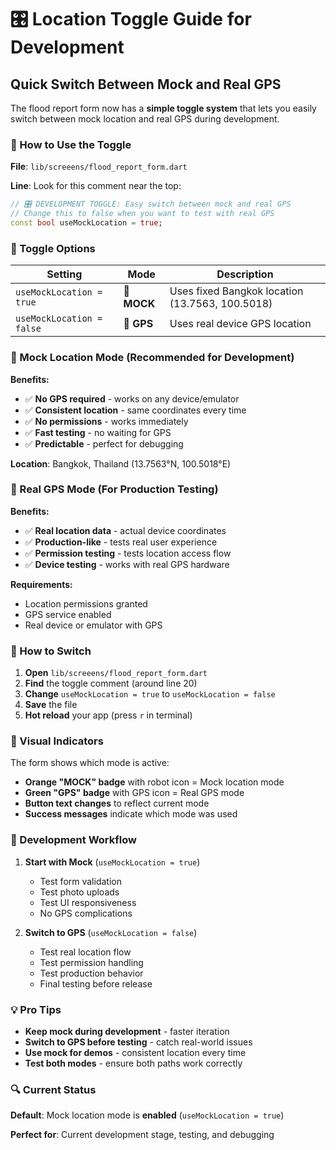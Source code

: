 # 🎛️ Location Toggle Guide for Development

## Quick Switch Between Mock and Real GPS

The flood report form now has a **simple toggle system** that lets you easily switch between mock location and real GPS during development.

### 🔧 How to Use the Toggle

**File**: `lib/screeens/flood_report_form.dart`

**Line**: Look for this comment near the top:
```dart
// 🎛️ DEVELOPMENT TOGGLE: Easy switch between mock and real GPS
// Change this to false when you want to test with real GPS
const bool useMockLocation = true;
```

### 📱 Toggle Options

| Setting | Mode | Description |
|---------|------|-------------|
| `useMockLocation = true` | 🎯 **MOCK** | Uses fixed Bangkok location (13.7563, 100.5018) |
| `useMockLocation = false` | 📍 **GPS** | Uses real device GPS location |

### 🎯 Mock Location Mode (Recommended for Development)

**Benefits:**
- ✅ **No GPS required** - works on any device/emulator
- ✅ **Consistent location** - same coordinates every time
- ✅ **No permissions** - works immediately
- ✅ **Fast testing** - no waiting for GPS
- ✅ **Predictable** - perfect for debugging

**Location**: Bangkok, Thailand (13.7563°N, 100.5018°E)

### 📍 Real GPS Mode (For Production Testing)

**Benefits:**
- ✅ **Real location data** - actual device coordinates
- ✅ **Production-like** - tests real user experience
- ✅ **Permission testing** - tests location access flow
- ✅ **Device testing** - works with real GPS hardware

**Requirements:**
- Location permissions granted
- GPS service enabled
- Real device or emulator with GPS

### 🔄 How to Switch

1. **Open** `lib/screeens/flood_report_form.dart`
2. **Find** the toggle comment (around line 20)
3. **Change** `useMockLocation = true` to `useMockLocation = false`
4. **Save** the file
5. **Hot reload** your app (press `r` in terminal)

### 🎨 Visual Indicators

The form shows which mode is active:

- **Orange "MOCK" badge** with robot icon = Mock location mode
- **Green "GPS" badge** with GPS icon = Real GPS mode
- **Button text changes** to reflect current mode
- **Success messages** indicate which mode was used

### 🚀 Development Workflow

1. **Start with Mock** (`useMockLocation = true`)
   - Test form validation
   - Test photo uploads
   - Test UI responsiveness
   - No GPS complications

2. **Switch to GPS** (`useMockLocation = false`)
   - Test real location flow
   - Test permission handling
   - Test production behavior
   - Final testing before release

### 💡 Pro Tips

- **Keep mock during development** - faster iteration
- **Switch to GPS before testing** - catch real-world issues
- **Use mock for demos** - consistent location every time
- **Test both modes** - ensure both paths work correctly

### 🔍 Current Status

**Default**: Mock location mode is **enabled** (`useMockLocation = true`)

**Perfect for**: Current development stage, testing, and debugging

